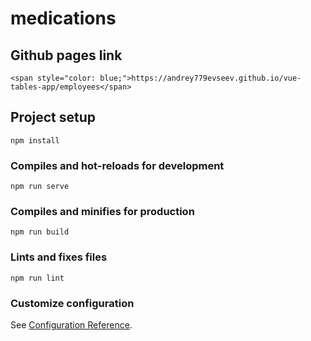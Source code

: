 # medications

## Github pages link
```
<span style="color: blue;">https://andrey779evseev.github.io/vue-tables-app/employees</span>
```

## Project setup
```
npm install
```

### Compiles and hot-reloads for development
```
npm run serve
```

### Compiles and minifies for production
```
npm run build
```

### Lints and fixes files
```
npm run lint
```

### Customize configuration
See [Configuration Reference](https://cli.vuejs.org/config/).
